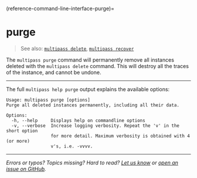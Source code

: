(reference-command-line-interface-purge)=
# purge

> See also: [`multipass delete`](/reference/command-line-interface/delete), [`multipass recover`](/reference/command-line-interface/recover)

The `multipass purge` command will permanently remove all instances deleted with the `multipass delete` command. This will destroy all the traces of the instance, and cannot be undone.

---

The full `multipass help purge` output explains the available options:

```{code-block} text
Usage: multipass purge [options]
Purge all deleted instances permanently, including all their data.

Options:
  -h, --help     Displays help on commandline options
  -v, --verbose  Increase logging verbosity. Repeat the 'v' in the short option
                 for more detail. Maximum verbosity is obtained with 4 (or more)
                 v's, i.e. -vvvv.
```

---

*Errors or typos? Topics missing? Hard to read? <a href="https://docs.google.com/forms/d/e/1FAIpQLSd0XZDU9sbOCiljceh3rO_rkp6vazy2ZsIWgx4gsvl_Sec4Ig/viewform?usp=pp_url&entry.317501128=https://canonical.com/multipass/docs/purge-command" target="_blank">Let us know</a> or <a href="https://github.com/canonical/multipass/issues/new/choose" target="_blank">open an issue on GitHub</a>.*

